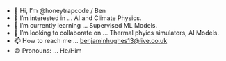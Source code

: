 - 👋 Hi, I’m @honeytrapcode / Ben
- 👀 I’m interested in ... AI and Climate Physics.
- 🌱 I’m currently learning ... Supervised ML Models.
- 💞️ I’m looking to collaborate on ... Thermal phyics simulators, AI Models.
- 📫 How to reach me ... benjaminhughes13@live.co.uk
- 😄 Pronouns: ... He/Him

<!---
honeytrapcode/honeytrapcode is a ✨ special ✨ repository because its `README.md` (this file) appears on your GitHub profile.
You can click the Preview link to take a look at your changes.
--->

